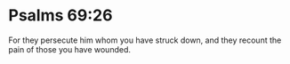 # Psalms 69:26

For they persecute him whom you have struck down, and they recount the pain of those you have wounded.
